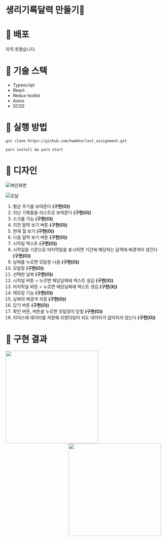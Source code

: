 # 생리기록달력 만들기🦖

# 🚀 배포
아직 못했습니다.

# 🔧 기술 스택
- Typescript
- React
- Redux-toolkit
- Axios
- SCSS

# 📌 실행 방법

```
git clone https://github.com/hamkke/last_assignment.git
```
```
yarn install && yarn start
``` 

# 🎨 디자인
![메인화면](https://user-images.githubusercontent.com/46497281/172038398-eda0ad1c-a512-4255-9513-f66f7b30561c.png)

![모달](https://user-images.githubusercontent.com/46497281/172038417-f41d2154-4938-42db-9e87-8107e9c7b969.png)

1. 평균 주기를 보여준다 <strong>(구현(O))</strong>
2. 지난 기록들을 리스트로 보여준다 <strong>(구현(O))</strong>
3. 스크롤 가능 <strong>(구현(O))</strong>
4. 이전 달력 보기 버튼 <strong>(구현(O))</strong>
5. 현재 월 보기 <strong>(구현(O))</strong>
6. 다음 달력 보기 버튼 <strong>(구현(O))</strong>
7. 시작일 텍스트 <strong>(구현(O))</strong>
8. 시작일을 기준으로 마지막일을 표시하면 기간에 해당하는 달력에 배경색이 생긴다 <strong>(구현(O))</strong>
9. 날짜를 누르면 모달창 나옴 <strong>(구현(O))</strong>
10. 모달창 <strong>(구현(O))</strong>
11. 선택한 날짜 <strong>(구현(O))</strong>
12. 시작일 버튼 > 누르면 해당날짜에 텍스트 생김 <strong>(구현(X))</strong>
13. 마지막일 버튼 > 누르면 해당날짜에 텍스트 생김 <strong>(구현(X))</strong>
14. 메모장 기능 <strong>(구현(O))</strong>
15. 날짜의 배경색 지정 <strong>(구현(O))</strong>
16. 닫기 버튼 <strong>(구현(O))</strong>
17. 확인 버튼, 버튼을 누르면 모달창이 닫힘 <strong>(구현(O))</strong>
18. 리덕스에 데이터를 저장해 리렌더링이 되도 데이터가 없어지지 않는다 <strong>(구현(O))</strong>


# 📸 구현 결과

<p>
<img align="left" src="https://user-images.githubusercontent.com/46497281/172038683-40a18eb0-5475-4118-999b-7e9a36688a91.png" width="300px">

<img align="right" src="https://user-images.githubusercontent.com/46497281/173219326-460e8a16-1fe7-4283-83a6-f734a332b9eb.png" width="300px">
</p>






